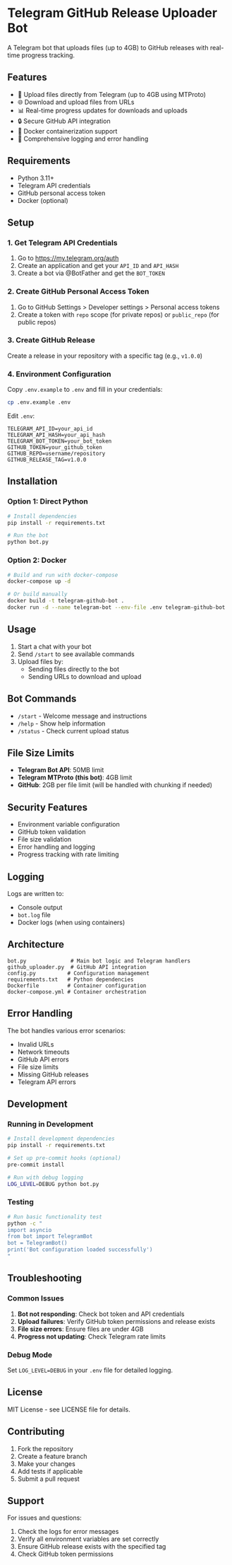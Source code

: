 
# Telegram GitHub Release Uploader Bot

A Telegram bot that uploads files (up to 4GB) to GitHub releases with real-time progress tracking.

## Features

- 📁 Upload files directly from Telegram (up to 4GB using MTProto)
- 🌐 Download and upload files from URLs
- 📊 Real-time progress updates for downloads and uploads
- 🔒 Secure GitHub API integration
- 🐳 Docker containerization support
- 📝 Comprehensive logging and error handling

## Requirements

- Python 3.11+
- Telegram API credentials
- GitHub personal access token
- Docker (optional)

## Setup

### 1. Get Telegram API Credentials

1. Go to https://my.telegram.org/auth
2. Create an application and get your `API_ID` and `API_HASH`
3. Create a bot via @BotFather and get the `BOT_TOKEN`

### 2. Create GitHub Personal Access Token

1. Go to GitHub Settings > Developer settings > Personal access tokens
2. Create a token with `repo` scope (for private repos) or `public_repo` (for public repos)

### 3. Create GitHub Release

Create a release in your repository with a specific tag (e.g., `v1.0.0`)

### 4. Environment Configuration

Copy `.env.example` to `.env` and fill in your credentials:

```bash
cp .env.example .env
```

Edit `.env`:
```env
TELEGRAM_API_ID=your_api_id
TELEGRAM_API_HASH=your_api_hash
TELEGRAM_BOT_TOKEN=your_bot_token
GITHUB_TOKEN=your_github_token
GITHUB_REPO=username/repository
GITHUB_RELEASE_TAG=v1.0.0
```

## Installation

### Option 1: Direct Python

```bash
# Install dependencies
pip install -r requirements.txt

# Run the bot
python bot.py
```

### Option 2: Docker

```bash
# Build and run with docker-compose
docker-compose up -d

# Or build manually
docker build -t telegram-github-bot .
docker run -d --name telegram-bot --env-file .env telegram-github-bot
```

## Usage

1. Start a chat with your bot
2. Send `/start` to see available commands
3. Upload files by:
   - Sending files directly to the bot
   - Sending URLs to download and upload

## Bot Commands

- `/start` - Welcome message and instructions
- `/help` - Show help information
- `/status` - Check current upload status

## File Size Limits

- **Telegram Bot API**: 50MB limit
- **Telegram MTProto (this bot)**: 4GB limit
- **GitHub**: 2GB per file limit (will be handled with chunking if needed)

## Security Features

- Environment variable configuration
- GitHub token validation
- File size validation
- Error handling and logging
- Progress tracking with rate limiting

## Logging

Logs are written to:
- Console output
- `bot.log` file
- Docker logs (when using containers)

## Architecture

```
bot.py              # Main bot logic and Telegram handlers
github_uploader.py  # GitHub API integration
config.py          # Configuration management
requirements.txt   # Python dependencies
Dockerfile         # Container configuration
docker-compose.yml # Container orchestration
```

## Error Handling

The bot handles various error scenarios:
- Invalid URLs
- Network timeouts
- GitHub API errors
- File size limits
- Missing GitHub releases
- Telegram API errors

## Development

### Running in Development

```bash
# Install development dependencies
pip install -r requirements.txt

# Set up pre-commit hooks (optional)
pre-commit install

# Run with debug logging
LOG_LEVEL=DEBUG python bot.py
```

### Testing

```bash
# Run basic functionality test
python -c "
import asyncio
from bot import TelegramBot
bot = TelegramBot()
print('Bot configuration loaded successfully')
"
```

## Troubleshooting

### Common Issues

1. **Bot not responding**: Check bot token and API credentials
2. **Upload failures**: Verify GitHub token permissions and release exists
3. **File size errors**: Ensure files are under 4GB
4. **Progress not updating**: Check Telegram rate limits

### Debug Mode

Set `LOG_LEVEL=DEBUG` in your `.env` file for detailed logging.

## License

MIT License - see LICENSE file for details.

## Contributing

1. Fork the repository
2. Create a feature branch
3. Make your changes
4. Add tests if applicable
5. Submit a pull request

## Support

For issues and questions:
1. Check the logs for error messages
2. Verify all environment variables are set correctly
3. Ensure GitHub release exists with the specified tag
4. Check GitHub token permissions
